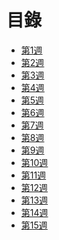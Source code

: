 # 目錄
* [第1週](https://github.com/z002020821/Linux_note/blob/master/20200311_%E4%B8%8A%E8%AA%B2%E7%AD%86%E8%A8%98.md)
* [第2週]()
* [第3週]()
* [第4週]()
* [第5週]()
* [第6週]()
* [第7週]()
* [第8週]()
* [第9週]()
* [第10週]()
* [第11週]()
* [第12週]()
* [第13週](https://github.com/z002020821/Linux_note/blob/master/20200527_%E4%B8%8A%E8%AA%B2%E7%AD%86%E8%A8%98.md)
* [第14週](https://github.com/z002020821/Linux_note/blob/master/20200603_%E4%B8%8A%E8%AA%B2%E7%AD%86%E8%A8%98.md)
* [第15週]()
